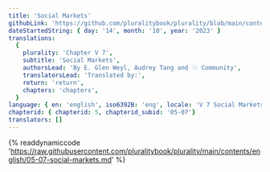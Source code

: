 ```yaml
---
title: 'Social Markets'
githubLink: 'https://github.com/pluralitybook/plurality/blob/main/contents/english/05-07-social-markets.md'
dateStartedString: { day: '14', month: '10', year: '2023' }
translations:
  {
    plurality: 'Chapter V 7',
    subtitle: 'Social Markets',
    authorsLead: 'By E. Glen Weyl, Audrey Tang and ⿻ Community',
    translatorsLead: 'Translated by:',
    return: 'return',
    chapters: 'chapters',
  }
language: { en: 'english', iso6392B: 'eng', locale: 'V 7 Social Markets' }
chapterid: { chapterid: 5, chapterid_subid: '05-07'}
translators: []
---
```

{% readdynamiccode 'https://raw.githubusercontent.com/pluralitybook/plurality/main/contents/english/05-07-social-markets.md' %}

